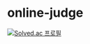 # online-judge

[![Solved.ac 프로필](http://mazassumnida.wtf/api/mini/generate_badge?boj=kimchanhyung98)](https://solved.ac/kimchanhyung98)
